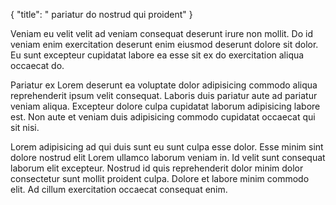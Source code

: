 {
  "title": " pariatur do nostrud qui proident"
}

Veniam eu velit velit ad veniam consequat deserunt irure non mollit. Do id veniam enim exercitation deserunt enim eiusmod deserunt dolore sit dolor. Eu sunt excepteur cupidatat labore ea esse sit ex do exercitation aliqua occaecat do.

Pariatur ex Lorem deserunt ea voluptate dolor adipisicing commodo aliqua reprehenderit ipsum velit consequat. Laboris duis pariatur aute ad pariatur veniam aliqua. Excepteur dolore culpa cupidatat laborum adipisicing labore est. Non aute et veniam duis adipisicing commodo cupidatat occaecat qui sit nisi.

Lorem adipisicing ad qui duis sunt eu sunt culpa esse dolor. Esse minim sint dolore nostrud elit Lorem ullamco laborum veniam in. Id velit sunt consequat laborum elit excepteur. Nostrud id quis reprehenderit dolor minim dolor consectetur sunt mollit proident culpa. Dolore et labore minim commodo elit. Ad cillum exercitation occaecat consequat enim.